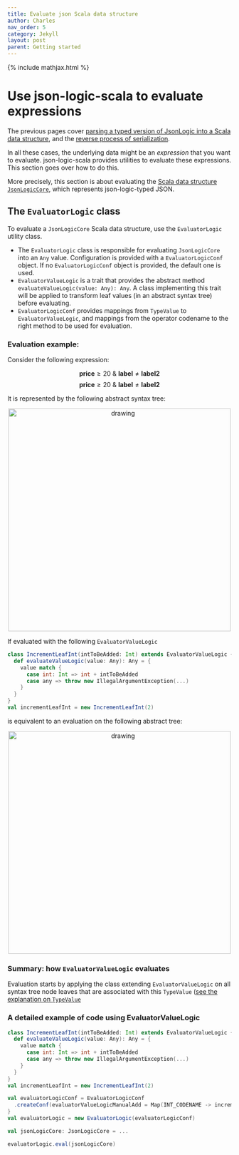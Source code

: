 ```yaml
---
title: Evaluate json Scala data structure
author: Charles
nav_order: 5
category: Jekyll
layout: post
parent: Getting started
---
```

{% include mathjax.html %}

# Use json-logic-scala to evaluate expressions

The previous pages cover [parsing a typed version of JsonLogic into a Scala data
structure](parse-json-logic-typed), and the [reverse process of serialization](serialize-json-logic-typed).

In all these cases, the underlying data might be an _expression_ that you want to
evaluate. json-logic-scala provides utilities to evaluate these expressions.
This section goes over how to do this.

More precisely, this section is about evaluating the [Scala data structure `JsonLogicCore`](json-logic-typed-scala-representation-part-2),
which represents json-logic-typed JSON.

## The `EvaluatorLogic` class

To evaluate a `JsonLogicCore` Scala data structure, use the  `EvaluatorLogic`
utility class.

* The `EvaluatorLogic` class is responsible for evaluating `JsonLogicCore` into an `Any` value.
Configuration is provided with a `EvaluatorLogicConf` object. If no `EvaluatorLogicConf`
object is provided, the default one is used.
* `EvaluatorValueLogic` is a trait that provides the abstract method `evaluateValueLogic(value: Any): Any`.
A class implementing this trait will be applied to transform leaf values (in an abstract syntax tree) before evaluating.
* `EvaluatorLogicConf` provides mappings from `TypeValue` to `EvaluatorValueLogic`,
and mappings from the operator codename to the right method to be used for evaluation.

### Evaluation example:

Consider the following expression:

$$\mathbf{price} \ge 20\ \&\ \mathbf{label}\neq\mathbf{label2}$$
$$\mathbf{price} \ge 20\ \&\ \mathbf{label}\neq\mathbf{label2}$$

It is represented by the following abstract syntax tree:

<p align="center">
    <img src="/assets/boolean_logical_tree.png" alt="drawing" width="500"/>
</p>


If evaluated with the following `EvaluatorValueLogic`

```scala
class IncrementLeafInt(intToBeAdded: Int) extends EvaluatorValueLogic {
  def evaluateValueLogic(value: Any): Any = {
    value match {
      case int: Int => int + intToBeAdded
      case any => throw new IllegalArgumentException(...)
    }
  }
}
val incrementLeafInt = new IncrementLeafInt(2)
```
is equivalent to an evaluation on the following abstract tree:
<p align="center">
    <img src="/assets/boolean_logical_tree_applied_evaluatorvaluelogic.png" alt="drawing" width="500"/>
</p>

### Summary: how `EvaluatorValueLogic` evaluates

Evaluation starts by applying the class extending `EvaluatorValueLogic`
on all syntax tree node leaves that are associated with this `TypeValue`
([see the explanation on `TypeValue`](json-logic-typed-scala-representation-part-2.html#the-typevalue-object-represents-a-value-type)

### A detailed example of code using EvaluatorValueLogic

```scala
class IncrementLeafInt(intToBeAdded: Int) extends EvaluatorValueLogic {
  def evaluateValueLogic(value: Any): Any = {
    value match {
      case int: Int => int + intToBeAdded
      case any => throw new IllegalArgumentException(...)
    }
  }
}
val incrementLeafInt = new IncrementLeafInt(2)

val evaluatorLogicConf = EvaluatorLogicConf
  .createConf(evaluatorValueLogicManualAdd = Map(INT_CODENAME -> incrementLeafInt))
}
val evaluatorLogic = new EvaluatorLogic(evaluatorLogicConf)

val jsonLogicCore: JsonLogicCore = ...

evaluatorLogic.eval(jsonLogicCore)
```
